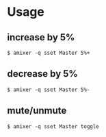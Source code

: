 # Usage

## increase by 5%
```
$ amixer -q sset Master 5%+
```

## decrease by 5%
```
$ amixer -q sset Master 5%-
```

## mute/unmute
```
$ amixer -q sset Master toggle
```
